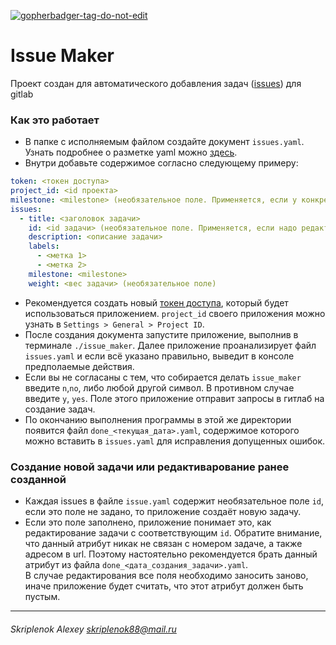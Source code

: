 <a href='https://github.com/jpoles1/gopherbadger' target='_blank'>![gopherbadger-tag-do-not-edit](https://img.shields.io/badge/Go%20Coverage-77%25-brightgreen.svg?longCache=true&style=flat)</a>
# Issue Maker
Проект создан для автоматического добавления задач ([issues](https://docs.gitlab.com/ee/user/project/issues/)) для gitlab

### Как это работает
* В папке с исполняемым файлом создайте документ `issues.yaml`.  
Узнать подробнее о разметке yaml можно [здесь](https://yaml.org/start.html).
* Внутри добавьте содержимое согласно следующему примеру:
```yaml
token: <токен доступа>
project_id: <id проекта>
milestone: <milestone> (необязательное поле. Применяется, если у конкретной задачи на задано соответствующее поле)
issues:
  - title: <заголовок задачи>
    id: <id задачи> (необязательное поле. Применяется, если надо редактиваровать задачу) 
    description: <описание задачи>
    labels:
      - <метка 1>
      - <метка 2>
    milestone: <milestone>
    weight: <вес задачи> (необязательное поле)
```
* Рекомендуется создать новый [токен доступа](https://docs.gitlab.com/ee/user/profile/personal_access_tokens.html), который будет использоваться приложением.
`project_id` своего приложения можно узнать в `Settings > General > Project ID`.
* После создания документа запустите приложение, выполнив в терминале `./issue_maker`.
Далее приложение проанализирует файл `issues.yaml` и если всё указано правильно, выведит в консоле предполаемые действия.
* Если вы не согласаны с тем, что собирается делать `issue_maker` введите `n`,`no`, либо любой другой символ.
В противном случае введите `y`, `yes`. Поле этого приложение отправит запросы в гитлаб на создание задач.  
* По окончанию выполнения программы в этой же директории появится файл `done_<текущая_дата>.yaml`, содержимое которого можно вставить в `issues.yaml` для исправления допущенных ошибок.

### Создание новой задачи или редактиварование ранее созданной
* Каждая issues в файле `issue.yaml` содержит необязательное поле `id`, если это поле не задано, то приложение создаёт новую задачу.  
* Если это поле заполнено, приложение понимает это, как редактирование задачи с соответствующим `id`.
Обратите внимание, что данный атрибут никак не связан с номером задаче, а также адресом в url.
Поэтому настоятельно рекомендуется брать данный атрибут из файла `done_<дата_создания_задачи>.yaml`.  
В случае редактирования все поля необходимо заносить заново, иначе приложение будет считать, что этот атрибут должен быть пустым.
---
###### Skriplenok Alexey skriplenok88@mail.ru